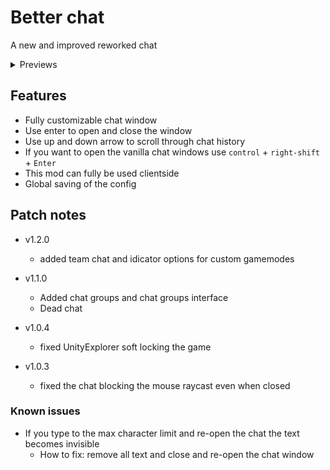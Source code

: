 # Better chat
A new and improved reworked chat

<details>
<summary>Previews</summary>

<img src="https://i.imgur.com/pQU3326.png" alt="drawing" width="500"/>
<img src="https://i.imgur.com/UZY8eVI.jpeg" alt="drawing" width="700"/>

</details>

## Features

- Fully customizable chat window
- Use enter to open and close the window
- Use up and down arrow to scroll through chat history
- If you want to open the vanilla chat windows use `control` + `right-shift` + `Enter`
- This mod can fully be used clientside
- Global saving of the config

## Patch notes

- v1.2.0
  - added team chat and idicator options for custom gamemodes

- v1.1.0
  - Added chat groups and chat groups interface
  - Dead chat

- v1.0.4
    - fixed UnityExplorer soft locking the game
- v1.0.3
    - fixed the chat blocking the mouse raycast even when closed
  
### Known issues

- If you type to the max character limit and re-open the chat the text becomes invisible
    - How to fix: remove all text and close and re-open the chat window
